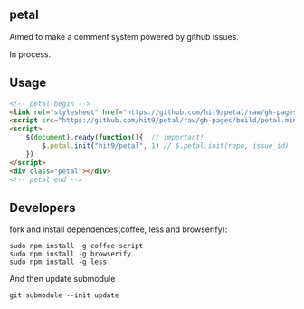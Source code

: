 petal
-----

Aimed to make a comment system powered by github issues.

In process.

Usage
-----

```html
<!-- petal begin -->
<link rel="stylesheet" href="https://github.com/hit9/petal/raw/gh-pages/css/petal.min.css" type="text/css" />
<script src="https://github.com/hit9/petal/raw/gh-pages/build/petal.min.js" type="text/javascript" charset="utf-8"></script>
<script>
    $(document).ready(function(){  // important!
        $.petal.init("hit9/petal", 1) // $.petal.init(repo, issue_id)
    })
</script>
<div class="petal"></div>
<!-- petal end -->
```

Developers
----------

fork and install dependences(coffee, less and browserify):

    sudo npm install -g coffee-script
    sudo npm install -g browserify
    sudo npm install -g less

And then update submodule

    git submodule --init update
